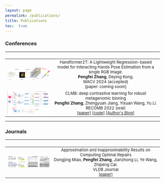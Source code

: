 ```yaml
---
layout: page
permalink: /publications/
title: Publications
toc:  true
---
```


<style scoped>
table {
  font-size: 13px;
}
</style>

<style>
table th:first-of-type {
    width: 30%;
}
table th:nth-of-type(2) {
    width: 70%;
}
/* table th:nth-of-type(3) {
    width: 50%;
}
table th:nth-of-type(4) {
    width: 30%;
} */
</style>
<!-- | ![Paper Image](link-to-image) | **Paper Title**<br>Authors: Your Name, Co-Author<br>Published in: Journal/Conference Name, Year<br>[Link to Paper](paper-link) <br>Abstract: Brief description of the paper. |
|---|---| -->

### Conferences
<!-- [Author's Blog](https://zpf0117b.github.io/PengfeiZhang.github.io/2022/01/20/contrastive-learning-for-robust-metagenome-binning/) -->

| &nbsp;        | &nbsp;         |
| ---- |:---------------:|
| ![C2](pubimages/C2.jpg)      | Handformer2T: A Lightweight Regression-based model for Interacting Hands Pose Estimation from a single RGB Image.<br> **Pengfei Zhang**, Deying Kong.  <br> WACV 2024 (accepted)<br> \[paper: coming soom\] |
| ![C1](pubimages/C1.jpg)      | CLMB: deep contrastive learning for robust metagenomic binning<br>**Pengfei Zhang**, Zhengyuan Jiang, Yixuan Wang, Yu Li.<br>RECOMB 2022 (oral)<br>[\[paper\]](https://doi.org/10.1101/2021.11.15.468566) [\[code\]](https://github.com/zpf0117b/CLMB/) [\[Author's Blog\]](https://zpf0117b.github.io/PengfeiZhang.github.io/2022/01/20/contrastive-learning-for-robust-metagenome-binning/)     |

---

### Journals

| &nbsp;        | &nbsp;        |
| ---- |:---------------:|
| ![J1](pubimages/J1.jpg) | Approximation and Inapproximability Results on Computing Optimal Repairs<br>Dongjing Miao, **Pengfei Zhang**, Jianzhong Li, Ye Wang, Zhipeng Cai.<br>VLDB Journal<br>[\[paper\]](https://link.springer.com/article/10.1007/s00778-022-00738-0) |

